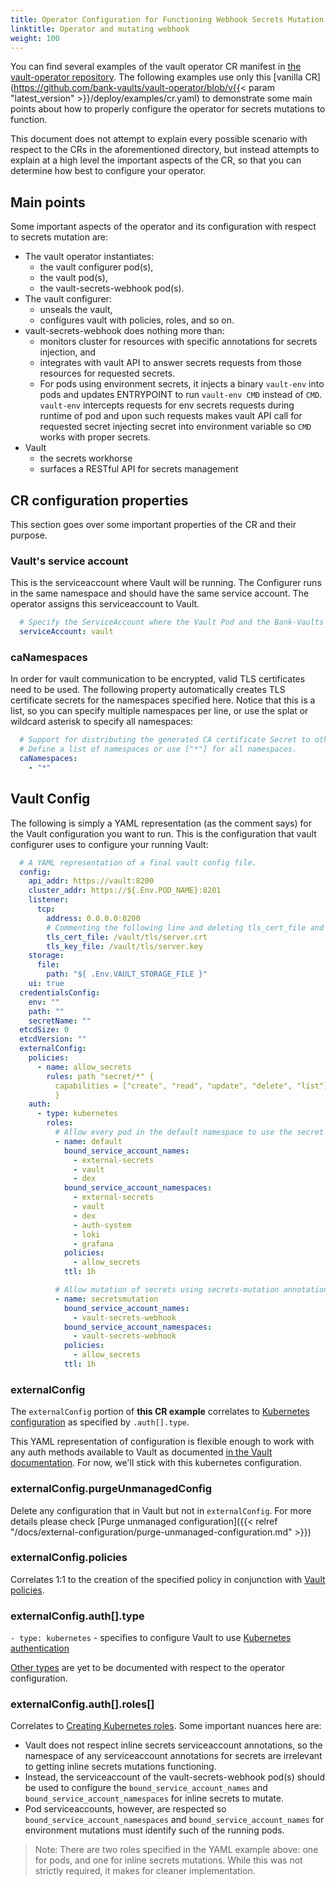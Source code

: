 ```yaml
---
title: Operator Configuration for Functioning Webhook Secrets Mutation
linktitle: Operator and mutating webhook
weight: 100
---
```


You can find several examples of the vault operator CR manifest in
[the vault-operator repository](https://github.com/bank-vaults/vault-operator/blob/main/deploy/examples/). The following examples use only this [vanilla CR](https://github.com/bank-vaults/vault-operator/blob/v{{< param "latest_version" >}}/deploy/examples/cr.yaml)
to demonstrate some main points about how to properly configure the
operator for secrets mutations to function.

This document does not attempt to explain every possible scenario with respect to
the CRs in the aforementioned directory, but instead attempts to explain at
a high level the important aspects of the CR, so that you can determine how best to configure your operator.

## Main points

Some important aspects of the operator and its configuration with respect to secrets
mutation are:

  * The vault operator instantiates:
    * the vault configurer pod(s),
    * the vault pod(s),
    * the vault-secrets-webhook pod(s).
  * The vault configurer:
    * unseals the vault,
    * configures vault with policies, roles, and so on.
  * vault-secrets-webhook does nothing more than:
    * monitors cluster for resources with specific annotations for secrets injection, and
    * integrates with vault API to answer secrets requests from those resources for
      requested secrets.
    * For pods using environment secrets, it injects a binary `vault-env` into pods
      and updates ENTRYPOINT to run `vault-env CMD` instead of `CMD`.
      `vault-env` intercepts requests for env secrets requests during runtime of
      pod and upon such requests makes vault API call for requested secret
      injecting secret into environment variable so `CMD` works with proper
      secrets.
  * Vault
    * the secrets workhorse
    * surfaces a RESTful API for secrets management

## CR configuration properties

This section goes over some important properties of the CR and their purpose.

### Vault's service account

This is the serviceaccount where Vault will be running. The Configurer runs
in the same namespace and should have the same service account. The operator
assigns this serviceaccount to Vault.

```yaml
  # Specify the ServiceAccount where the Vault Pod and the Bank-Vaults configurer/unsealer is running
  serviceAccount: vault
```

### caNamespaces

In order for vault communication to be encrypted, valid TLS certificates need to
be used. The following property automatically creates TLS certificate secrets for
the namespaces specified here. Notice that this is a list, so you can
specify multiple namespaces per line, or use the splat or wildcard asterisk to
specify all namespaces:

```yaml
  # Support for distributing the generated CA certificate Secret to other namespaces.
  # Define a list of namespaces or use ["*"] for all namespaces.
  caNamespaces:
    - "*"
```

## Vault Config

The following is simply a YAML representation (as the comment says) for the
Vault configuration you want to run. This is the configuration that vault
configurer uses to configure your running Vault:

```yaml
  # A YAML representation of a final vault config file.
  config:
    api_addr: https://vault:8200
    cluster_addr: https://${.Env.POD_NAME}:8201
    listener:
      tcp:
        address: 0.0.0.0:8200
        # Commenting the following line and deleting tls_cert_file and tls_key_file disables TLS
        tls_cert_file: /vault/tls/server.crt
        tls_key_file: /vault/tls/server.key
    storage:
      file:
        path: "${ .Env.VAULT_STORAGE_FILE }"
    ui: true
  credentialsConfig:
    env: ""
    path: ""
    secretName: ""
  etcdSize: 0
  etcdVersion: ""
  externalConfig:
    policies:
      - name: allow_secrets
        rules: path "secret/*" {
          capabilities = ["create", "read", "update", "delete", "list"]
          }
    auth:
      - type: kubernetes
        roles:
          # Allow every pod in the default namespace to use the secret kv store
          - name: default
            bound_service_account_names:
              - external-secrets
              - vault
              - dex
            bound_service_account_namespaces:
              - external-secrets
              - vault
              - dex
              - auth-system
              - loki
              - grafana
            policies:
              - allow_secrets
            ttl: 1h

          # Allow mutation of secrets using secrets-mutation annotation to use the secret kv store
          - name: secretsmutation
            bound_service_account_names:
              - vault-secrets-webhook
            bound_service_account_namespaces:
              - vault-secrets-webhook
            policies:
              - allow_secrets
            ttl: 1h
```

### externalConfig

The `externalConfig` portion of **this CR example** correlates to [Kubernetes
configuration](https://developer.hashicorp.com/vault/api-docs/auth/kubernetes#configure-method) as specified by `.auth[].type`.

This YAML representation of configuration is flexible enough to work with any
auth methods available to Vault as documented [in the Vault documentation](https://developer.hashicorp.com/vault/api-docs/auth/kubernetes#configure-method).
For now, we'll stick with this kubernetes configuration.

### externalConfig.purgeUnmanagedConfig

Delete any configuration that in Vault but not in `externalConfig`. For more details please check
[Purge unmanaged configuration]({{< relref "/docs/external-configuration/purge-unmanaged-configuration.md" >}})

### externalConfig.policies

Correlates 1:1 to the creation of the specified policy in conjunction with [Vault
policies](https://developer.hashicorp.com/vault/api-docs/system/policy).

### externalConfig.auth[].type

`- type: kubernetes` - specifies to configure Vault to use [Kubernetes
authentication](https://developer.hashicorp.com/vault/api-docs/auth/kubernetes#configure-method)

[Other types](https://developer.hashicorp.com/vault/api-docs/auth) are yet to be documented with respect to the operator
configuration.

### externalConfig.auth[].roles[]

Correlates to [Creating Kubernetes roles](https://developer.hashicorp.com/vault/api-docs/auth/kubernetes#create-role). Some important nuances here are:

  * Vault does not respect inline secrets serviceaccount annotations, so the
    namespace of any serviceaccount annotations for secrets are irrelevant to
    getting inline secrets mutations functioning.
  * Instead, the serviceaccount of the vault-secrets-webhook pod(s) should be
    used to configure the `bound_service_account_names` and
    `bound_service_account_namespaces` for inline secrets to mutate.
  * Pod serviceaccounts, however, are respected so
    `bound_service_account_namespaces` and `bound_service_account_names` for
    environment mutations must identify such of the running pods.

> Note: There are two roles specified in the YAML example above: one for pods, and one for inline secrets mutations. While this was not strictly required, it makes for cleaner implementation.
